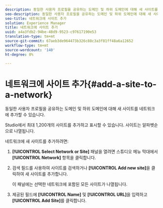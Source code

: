 ```yaml
---
description: 동일한 사용자 프로필을 공유하는 도메인 및 하위 도메인에 대해 새 사이트를 네트워크에 추가할 수 있습니다.
seo-description: 동일한 사용자 프로필을 공유하는 도메인 및 하위 도메인에 대해 새 사이트를 네트워크에 추가할 수 있습니다.
seo-title: 네트워크에 사이트 추가
solution: Experience Manager
title: 네트워크에 사이트 추가
uuid: a4a3fdb2-94be-48d9-9523-c97617190e53
translation-type: tm+mt
source-git-commit: 67aeb3de964473b326c88c3a3f81ff48a6a12652
workflow-type: tm+mt
source-wordcount: '140'
ht-degree: 0%

---
```



# 네트워크에 사이트 추가{#add-a-site-to-a-network}

동일한 사용자 프로필을 공유하는 도메인 및 하위 도메인에 대해 새 사이트를 네트워크에 추가할 수 있습니다.

Studio에서 최대 1,200개의 사이트를 추가하고 표시할 수 있습니다. 사이트는 알파벳순으로 나열됩니다.

네트워크에 새 사이트를 추가하려면:

1. **[!UICONTROL Select Network or Site]** 패널을 열려면 스튜디오 메뉴 막대에서 **[!UICONTROL Network]** 항목을 클릭합니다.
1. 검색 필드를 사용하여 사이트를 검색하거나 **[!UICONTROL Add new site]**&#x200B;을 클릭하여 새 사이트를 추가합니다.

   이 패널에는 선택한 네트워크에 포함된 모든 사이트가 나열됩니다.

1. 제공된 필드에 **[!UICONTROL Name]** 및 **[!UICONTROL URL]**&#x200B;을 입력하고 **[!UICONTROL Add Site]**&#x200B;를 클릭합니다.
